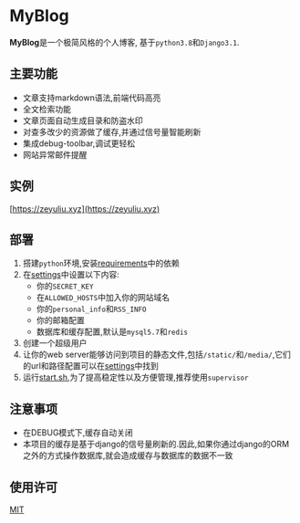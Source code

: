 # MyBlog

**MyBlog**是一个极简风格的个人博客, 基于`python3.8`和`Django3.1`.

## 主要功能

- 文章支持markdown语法,前端代码高亮
- 全文检索功能
- 文章页面自动生成目录和防盗水印
- 对查多改少的资源做了缓存,并通过信号量智能刷新
- 集成debug-toolbar,调试更轻松
- 网站异常邮件提醒

## 实例

[https://zeyuliu.xyz](https://zeyuliu.xyz)

## 部署

1. 搭建`python`环境,安装[requirements](requirements.txt)中的依赖
2. 在[settings](myblog/settings.py)中设置以下内容:
    - 你的`SECRET_KEY`
    - 在`ALLOWED_HOSTS`中加入你的网站域名
    - 你的`personal_info`和`RSS_INFO`
    - 你的邮箱配置
    - 数据库和缓存配置,默认是`mysql5.7`和`redis`
3. 创建一个超级用户
4. 让你的web server能够访问到项目的静态文件,包括`/static/`和`/media/`,它们的url和路径配置可以在[settings](myblog/settings.py)中找到
5. 运行[start.sh](start.sh),为了提高稳定性以及方便管理,推荐使用`supervisor`

## 注意事项

- 在DEBUG模式下,缓存自动关闭
- 本项目的缓存是基于django的信号量刷新的.因此,如果你通过django的ORM之外的方式操作数据库,就会造成缓存与数据库的数据不一致

## 使用许可

[MIT](LICENSE)
